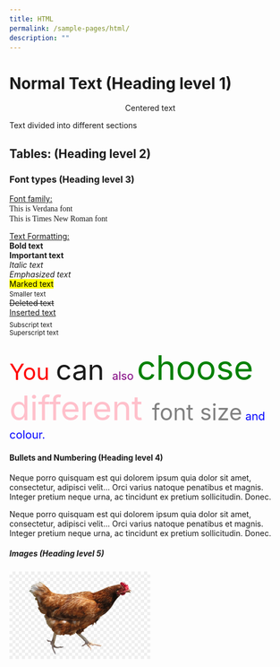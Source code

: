 ```yaml
---
title: HTML
permalink: /sample-pages/html/
description: ""
---
```

<h1> Normal Text (Heading level 1) </h1>

<center>Centered text</center>

Text divided into different sections

<h2>Tables: (Heading level 2)</h2>



<h3>Font types (Heading level 3)</h3>

<u>Font family:</u><br>
<span style="font-family:verdana">This is Verdana font</span><br>
<span style="font-family:Times New Roman">This is Times New Roman font</span>

<u>Text Formatting:<br></u>
<b>Bold text</b><br>
<strong>Important text</strong><br>
<i>Italic text</i><br>
<em>Emphasized text</em><br>
<mark>Marked text</mark><br>
<small>Smaller text</small><br>
<del>Deleted text</del><br>
<ins>Inserted text</ins><br>
<sub>Subscript text</sub><br>
<sup>Superscript text</sup>

<span style="font-size:40px;color:red">You </span><span style="font-size:50px">can </span><span style="font-size:20px;color:purple">also </span><span style="font-size:60px;color:green">choose </span><span style="font-size:60px;color:pink">different </span><span style="font-size:40px;color:grey">font size</span><span style="font-size:20px; color:blue"> and colour.</span>

<h4>Bullets and Numbering (Heading level 4)</h4>

Neque porro quisquam est qui dolorem ipsum quia dolor sit amet, consectetur, adipisci velit...
Orci varius natoque penatibus et magnis.
Integer pretium neque urna, ac tincidunt ex pretium sollicitudin. Donec.

Neque porro quisquam est qui dolorem ipsum quia dolor sit amet, consectetur, adipisci velit...
Orci varius natoque penatibus et magnis.
Integer pretium neque urna, ac tincidunt ex pretium sollicitudin. Donec.

<h5>Images (Heading level 5)</h5>

<img src="/images/chicken.jpg" style="width:50%">